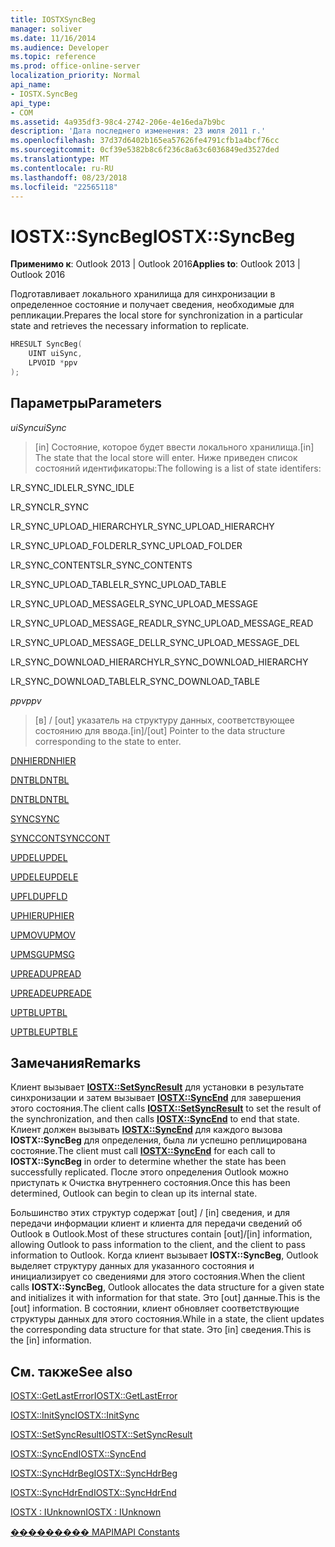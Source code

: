 ```yaml
---
title: IOSTXSyncBeg
manager: soliver
ms.date: 11/16/2014
ms.audience: Developer
ms.topic: reference
ms.prod: office-online-server
localization_priority: Normal
api_name:
- IOSTX.SyncBeg
api_type:
- COM
ms.assetid: 4a935df3-98c4-2742-206e-4e16eda7b9bc
description: 'Дата последнего изменения: 23 июля 2011 г.'
ms.openlocfilehash: 37d37d6402b165ea57626fe4791cfb1a4bcf76cc
ms.sourcegitcommit: 0cf39e5382b8c6f236c8a63c6036849ed3527ded
ms.translationtype: MT
ms.contentlocale: ru-RU
ms.lasthandoff: 08/23/2018
ms.locfileid: "22565118"
---
```

# <a name="iostxsyncbeg"></a><span data-ttu-id="1aa16-103">IOSTX::SyncBeg</span><span class="sxs-lookup"><span data-stu-id="1aa16-103">IOSTX::SyncBeg</span></span>

  
  
<span data-ttu-id="1aa16-104">**Применимо к**: Outlook 2013 | Outlook 2016</span><span class="sxs-lookup"><span data-stu-id="1aa16-104">**Applies to**: Outlook 2013 | Outlook 2016</span></span> 
  
<span data-ttu-id="1aa16-105">Подготавливает локального хранилища для синхронизации в определенное состояние и получает сведения, необходимые для репликации.</span><span class="sxs-lookup"><span data-stu-id="1aa16-105">Prepares the local store for synchronization in a particular state and retrieves the necessary information to replicate.</span></span>
  
```cpp
HRESULT SyncBeg( 
    UINT uiSync, 
    LPVOID *ppv 
);
```

## <a name="parameters"></a><span data-ttu-id="1aa16-106">Параметры</span><span class="sxs-lookup"><span data-stu-id="1aa16-106">Parameters</span></span>

 <span data-ttu-id="1aa16-107">_uiSync_</span><span class="sxs-lookup"><span data-stu-id="1aa16-107">_uiSync_</span></span>
  
>  <span data-ttu-id="1aa16-108">[in] Состояние, которое будет ввести локального хранилища.</span><span class="sxs-lookup"><span data-stu-id="1aa16-108">[in] The state that the local store will enter.</span></span> <span data-ttu-id="1aa16-109">Ниже приведен список состояний идентификаторы:</span><span class="sxs-lookup"><span data-stu-id="1aa16-109">The following is a list of state identifers:</span></span> 
    
<span data-ttu-id="1aa16-110">LR_SYNC_IDLE</span><span class="sxs-lookup"><span data-stu-id="1aa16-110">LR_SYNC_IDLE</span></span>
  
> 
    
<span data-ttu-id="1aa16-111">LR_SYNC</span><span class="sxs-lookup"><span data-stu-id="1aa16-111">LR_SYNC</span></span>
  
> 
    
<span data-ttu-id="1aa16-112">LR_SYNC_UPLOAD_HIERARCHY</span><span class="sxs-lookup"><span data-stu-id="1aa16-112">LR_SYNC_UPLOAD_HIERARCHY</span></span>
  
> 
    
<span data-ttu-id="1aa16-113">LR_SYNC_UPLOAD_FOLDER</span><span class="sxs-lookup"><span data-stu-id="1aa16-113">LR_SYNC_UPLOAD_FOLDER</span></span>
  
> 
    
<span data-ttu-id="1aa16-114">LR_SYNC_CONTENTS</span><span class="sxs-lookup"><span data-stu-id="1aa16-114">LR_SYNC_CONTENTS</span></span>
  
> 
    
<span data-ttu-id="1aa16-115">LR_SYNC_UPLOAD_TABLE</span><span class="sxs-lookup"><span data-stu-id="1aa16-115">LR_SYNC_UPLOAD_TABLE</span></span>
  
> 
    
<span data-ttu-id="1aa16-116">LR_SYNC_UPLOAD_MESSAGE</span><span class="sxs-lookup"><span data-stu-id="1aa16-116">LR_SYNC_UPLOAD_MESSAGE</span></span>
  
> 
    
<span data-ttu-id="1aa16-117">LR_SYNC_UPLOAD_MESSAGE_READ</span><span class="sxs-lookup"><span data-stu-id="1aa16-117">LR_SYNC_UPLOAD_MESSAGE_READ</span></span>
  
> 
    
<span data-ttu-id="1aa16-118">LR_SYNC_UPLOAD_MESSAGE_DEL</span><span class="sxs-lookup"><span data-stu-id="1aa16-118">LR_SYNC_UPLOAD_MESSAGE_DEL</span></span>
  
> 
    
<span data-ttu-id="1aa16-119">LR_SYNC_DOWNLOAD_HIERARCHY</span><span class="sxs-lookup"><span data-stu-id="1aa16-119">LR_SYNC_DOWNLOAD_HIERARCHY</span></span>
  
> 
    
<span data-ttu-id="1aa16-120">LR_SYNC_DOWNLOAD_TABLE</span><span class="sxs-lookup"><span data-stu-id="1aa16-120">LR_SYNC_DOWNLOAD_TABLE</span></span>
  
> 
    
 <span data-ttu-id="1aa16-121">_ppv_</span><span class="sxs-lookup"><span data-stu-id="1aa16-121">_ppv_</span></span>
  
>  <span data-ttu-id="1aa16-122">[в] / [out] указатель на структуру данных, соответствующее состоянию для ввода.</span><span class="sxs-lookup"><span data-stu-id="1aa16-122">[in]/[out] Pointer to the data structure corresponding to the state to enter.</span></span> 
    
[<span data-ttu-id="1aa16-123">DNHIER</span><span class="sxs-lookup"><span data-stu-id="1aa16-123">DNHIER</span></span>](dnhier.md)
  
> 
    
[<span data-ttu-id="1aa16-124">DNTBL</span><span class="sxs-lookup"><span data-stu-id="1aa16-124">DNTBL</span></span>](dntbl.md)
  
> 
    
[<span data-ttu-id="1aa16-125">DNTBL</span><span class="sxs-lookup"><span data-stu-id="1aa16-125">DNTBL</span></span>](dntbl.md)
  
> 
    
[<span data-ttu-id="1aa16-126">SYNC</span><span class="sxs-lookup"><span data-stu-id="1aa16-126">SYNC</span></span>](sync.md)
  
> 
    
[<span data-ttu-id="1aa16-127">SYNCCONT</span><span class="sxs-lookup"><span data-stu-id="1aa16-127">SYNCCONT</span></span>](synccont.md)
  
> 
    
[<span data-ttu-id="1aa16-128">UPDEL</span><span class="sxs-lookup"><span data-stu-id="1aa16-128">UPDEL</span></span>](updel.md)
  
> 
    
[<span data-ttu-id="1aa16-129">UPDELE</span><span class="sxs-lookup"><span data-stu-id="1aa16-129">UPDELE</span></span>](updele.md)
  
> 
    
[<span data-ttu-id="1aa16-130">UPFLD</span><span class="sxs-lookup"><span data-stu-id="1aa16-130">UPFLD</span></span>](upfld.md)
  
> 
    
[<span data-ttu-id="1aa16-131">UPHIER</span><span class="sxs-lookup"><span data-stu-id="1aa16-131">UPHIER</span></span>](uphier.md)
  
> 
    
[<span data-ttu-id="1aa16-132">UPMOV</span><span class="sxs-lookup"><span data-stu-id="1aa16-132">UPMOV</span></span>](upmov.md)
  
> 
    
[<span data-ttu-id="1aa16-133">UPMSG</span><span class="sxs-lookup"><span data-stu-id="1aa16-133">UPMSG</span></span>](upmsg.md)
  
> 
    
[<span data-ttu-id="1aa16-134">UPREAD</span><span class="sxs-lookup"><span data-stu-id="1aa16-134">UPREAD</span></span>](upread.md)
  
> 
    
[<span data-ttu-id="1aa16-135">UPREADE</span><span class="sxs-lookup"><span data-stu-id="1aa16-135">UPREADE</span></span>](upreade.md)
  
> 
    
[<span data-ttu-id="1aa16-136">UPTBL</span><span class="sxs-lookup"><span data-stu-id="1aa16-136">UPTBL</span></span>](uptbl.md)
  
> 
    
[<span data-ttu-id="1aa16-137">UPTBLE</span><span class="sxs-lookup"><span data-stu-id="1aa16-137">UPTBLE</span></span>](uptble.md)
  
> 
    
## <a name="remarks"></a><span data-ttu-id="1aa16-138">Замечания</span><span class="sxs-lookup"><span data-stu-id="1aa16-138">Remarks</span></span>

<span data-ttu-id="1aa16-139">Клиент вызывает **[IOSTX::SetSyncResult](iostx-setsyncresult.md)** для установки в результате синхронизации и затем вызывает **[IOSTX::SyncEnd](iostx-syncend.md)** для завершения этого состояния.</span><span class="sxs-lookup"><span data-stu-id="1aa16-139">The client calls **[IOSTX::SetSyncResult](iostx-setsyncresult.md)** to set the result of the synchronization, and then calls **[IOSTX::SyncEnd](iostx-syncend.md)** to end that state.</span></span> <span data-ttu-id="1aa16-140">Клиент должен вызывать **[IOSTX::SyncEnd](iostx-syncend.md)** для каждого вызова **IOSTX::SyncBeg** для определения, была ли успешно реплицирована состояние.</span><span class="sxs-lookup"><span data-stu-id="1aa16-140">The client must call **[IOSTX::SyncEnd](iostx-syncend.md)** for each call to **IOSTX::SyncBeg** in order to determine whether the state has been successfully replicated.</span></span> <span data-ttu-id="1aa16-141">После этого определения Outlook можно приступать к Очистка внутреннего состояния.</span><span class="sxs-lookup"><span data-stu-id="1aa16-141">Once this has been determined, Outlook can begin to clean up its internal state.</span></span> 
  
<span data-ttu-id="1aa16-142">Большинство этих структур содержат [out] / [in] сведения, и для передачи информации клиент и клиента для передачи сведений об Outlook в Outlook.</span><span class="sxs-lookup"><span data-stu-id="1aa16-142">Most of these structures contain [out]/[in] information, allowing Outlook to pass information to the client, and the client to pass information to Outlook.</span></span> <span data-ttu-id="1aa16-143">Когда клиент вызывает **IOSTX::SyncBeg**, Outlook выделяет структуру данных для указанного состояния и инициализирует со сведениями для этого состояния.</span><span class="sxs-lookup"><span data-stu-id="1aa16-143">When the client calls **IOSTX::SyncBeg**, Outlook allocates the data structure for a given state and initializes it with information for that state.</span></span> <span data-ttu-id="1aa16-144">Это [out] данные.</span><span class="sxs-lookup"><span data-stu-id="1aa16-144">This is the [out] information.</span></span> <span data-ttu-id="1aa16-145">В состоянии, клиент обновляет соответствующие структуры данных для этого состояния.</span><span class="sxs-lookup"><span data-stu-id="1aa16-145">While in a state, the client updates the corresponding data structure for that state.</span></span> <span data-ttu-id="1aa16-146">Это [in] сведения.</span><span class="sxs-lookup"><span data-stu-id="1aa16-146">This is the [in] information.</span></span> 
  
## <a name="see-also"></a><span data-ttu-id="1aa16-147">См. также</span><span class="sxs-lookup"><span data-stu-id="1aa16-147">See also</span></span>



[<span data-ttu-id="1aa16-148">IOSTX::GetLastError</span><span class="sxs-lookup"><span data-stu-id="1aa16-148">IOSTX::GetLastError</span></span>](iostx-getlasterror.md)
  
[<span data-ttu-id="1aa16-149">IOSTX::InitSync</span><span class="sxs-lookup"><span data-stu-id="1aa16-149">IOSTX::InitSync</span></span>](iostx-initsync.md)
  
[<span data-ttu-id="1aa16-150">IOSTX::SetSyncResult</span><span class="sxs-lookup"><span data-stu-id="1aa16-150">IOSTX::SetSyncResult</span></span>](iostx-setsyncresult.md)
  
[<span data-ttu-id="1aa16-151">IOSTX::SyncEnd</span><span class="sxs-lookup"><span data-stu-id="1aa16-151">IOSTX::SyncEnd</span></span>](iostx-syncend.md)
  
[<span data-ttu-id="1aa16-152">IOSTX::SyncHdrBeg</span><span class="sxs-lookup"><span data-stu-id="1aa16-152">IOSTX::SyncHdrBeg</span></span>](iostx-synchdrbeg.md)
  
[<span data-ttu-id="1aa16-153">IOSTX::SyncHdrEnd</span><span class="sxs-lookup"><span data-stu-id="1aa16-153">IOSTX::SyncHdrEnd</span></span>](iostx-synchdrend.md)
  
[<span data-ttu-id="1aa16-154">IOSTX : IUnknown</span><span class="sxs-lookup"><span data-stu-id="1aa16-154">IOSTX : IUnknown</span></span>](iostxiunknown.md)


[<span data-ttu-id="1aa16-155">��������� MAPI</span><span class="sxs-lookup"><span data-stu-id="1aa16-155">MAPI Constants</span></span>](mapi-constants.md)

